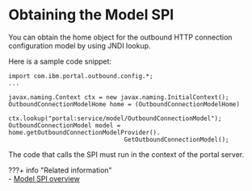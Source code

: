 # Obtaining the Model SPI

You can obtain the home object for the outbound HTTP connection configuration model by using JNDI lookup.

Here is a sample code snippet:

```
import com.ibm.portal.outbound.config.*;
...

javax.naming.Context ctx = new javax.naming.InitialContext();
OutboundConnectionModelHome home = (OutboundConnectionModelHome)   
            ctx.lookup("portal:service/model/OutboundConnectionModel");
OutboundConnectionModel model = home.getOutboundConnectionModelProvider().
                                GetOutboundConnectionModel();
```

The code that calls the SPI must run in the context of the portal server.


???+ info "Related information"  
    -   [Model SPI overview](../../../../../../../extend_dx/apis/model_spi/index.md)

